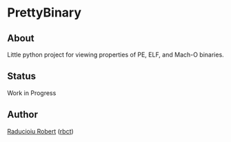 # PrettyBinary

## About

Little python project for viewing properties of PE, ELF, and Mach-O binaries.

## Status

Work in Progress

## Author

[Raducioiu Robert](https://www.linkedin.com/in/rbct/) ([rbct](https://docs.rbct.it/))
